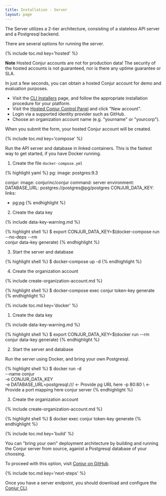 ```yaml
---
title: Installation - Server
layout: page
---
```


The Server utilizes a 2-tier architecture, consisting of a stateless API server
and a Postgresql backend. 

There are several options for running the server.

{% include toc.md key='hosted' %}

<div class="note">
<strong>Note</strong> Hosted Conjur accounts are not for production data!
The security of the hosted accounts is not guaranteed, nor is there any uptime guarantee or SLA.
</div>

<p/>

In just a few seconds, you can obtain a hosted Conjur account for demo and evaluation purposes.

* Visit the [CLI Installers](https://github.com/conjurinc/cli-ruby/releases) page, 
and follow the appropriate installation procedure for your platform.
* Visit the [Hosted Conjur Control Panel](http://possum-cpanel-ci-conjur.herokuapp.com/) and click "New account".
* Login via a supported identity provider such as GitHub.
* Choose an organization account name (e.g. "yourname" or "yourcorp").

When you submit the form, your hosted Conjur account will be created.

{% include toc.md key='compose' %}

Run the API server and database in linked containers. 
This is the fastest way to get started, if you have Docker running.

1) Create the file `docker-compose.yml`

{% highlight yaml %}
pg:
  image: postgres:9.3

conjur:
  image: conjurinc/conjur
  command: server
  environment:
    DATABASE_URL: postgres://postgres@pg/postgres
    CONJUR_DATA_KEY:
  links:
  - pg:pg
{% endhighlight %}

2) Create the data key

{% include data-key-warning.md %}

{% highlight shell %}
$ export CONJUR_DATA_KEY=$(docker-compose run --no-deps --rm \
  conjur data-key generate)
{% endhighlight %}

3) Start the server and database

{% highlight shell %}
$ docker-compose up -d 
{% endhighlight %}

4) Create the organization account

{% include create-organization-account.md %}

{% highlight shell %}
$ docker-compose exec conjur token-key generate <account-id>
{% endhighlight %}

{% include toc.md key='docker' %}

1) Create the data key

{% include data-key-warning.md %}

{% highlight shell %}
$ export CONJUR_DATA_KEY=$(docker run --rm \
  conjur data-key generate)
{% endhighlight %}

2) Start the server and database

Run the server using Docker, and bring your own Postgresql.

{% highlight shell %}
$ docker run -d \
  --name conjur \
  -e CONJUR_DATA_KEY \
  -e DATABASE_URL=postgresql:/// <- Provide pg URL here
  -p 80:80 \ <- Provide a port mapping here
  conjur server
{% endhighlight %}

3) Create the organization account

{% include create-organization-account.md %}

{% highlight shell %}
$ docker exec conjur token-key generate <account-id>
{% endhighlight %}

{% include toc.md key='build' %}

You can "bring your own" deployment architecture by building and running the
Conjur server from source, aganist a Postgresql database of your choosing.

To proceed with this option, visit [Conjur on GitHub](https://github.com/conjurinc/possum).

{% include toc.md key='next-steps' %}

Once you have a server endpoint, you should download and configure the [Conjur CLI](/conjur/installation/client.html).


